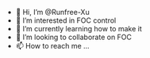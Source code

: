 - 👋 Hi, I’m @Runfree-Xu
- 👀 I’m interested in FOC control
- 🌱 I’m currently learning how to make it
- 💞️ I’m looking to collaborate on FOC
- 📫 How to reach me ...

<!---
Runfree-Xu/Runfree-Xu is a ✨ special ✨ repository because its `README.md` (this file) appears on your GitHub profile.
You can click the Preview link to take a look at your changes.
--->

